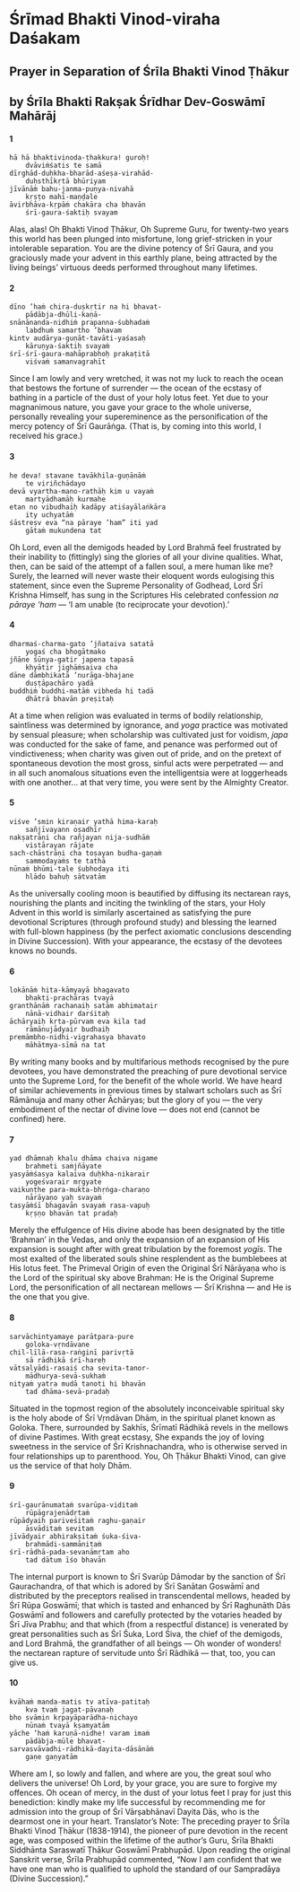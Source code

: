 # Śrīmad Bhakti Vinod-viraha Daśakam

## Prayer in Separation of Śrīla Bhakti Vinod Ṭhākur

## by Śrīla Bhakti Rakṣak Śrīdhar Dev-Goswāmī Mahārāj

#### 1

    hā hā bhaktivinoda-ṭhakkura! guroḥ!
        dvāviṁśatis te samā
    dīrghād-duḥkha-bharād-aśeṣa-virahād-
        duḥsthīkṛtā bhūriyam
    jīvānāṁ bahu-janma-puṇya-nivahā
        kṛṣṭo mahī-maṇḍale
    āvirbhāva-kṛpāṁ chakāra cha bhavān
        śrī-gaura-śaktiḥ svayam

Alas, alas! Oh Bhakti Vinod Ṭhākur, Oh Supreme Guru, for twenty-two years this world has been plunged into misfortune, long grief-stricken in your intolerable separation. You are the divine potency of Śrī Gaura, and you graciously made your advent in this earthly plane, being attracted by the living beings’ virtuous deeds performed throughout many lifetimes.

#### 2

    dīno ’haṁ chira-duṣkṛtir na hi bhavat-
        pādābja-dhūli-kaṇā- 
    snānānanda-nidhiṁ prapanna-śubhadaṁ
        labdhuṁ samartho ’bhavam
    kintv audārya-guṇāt-tavāti-yaśasaḥ
        kāruṇya-śaktiḥ svayaṁ
    śrī-śrī-gaura-mahāprabhoḥ prakaṭitā
        viśvaṁ samanvagrahīt

Since I am lowly and very wretched, it was not my luck to reach the ocean that bestows the fortune of surrender — the ocean of the ecstasy of bathing in a particle of the dust of your holy lotus feet. Yet due to your magnanimous nature, you gave your grace to the whole universe, personally revealing your supereminence as the personification of the mercy potency of Śrī Gaurāṅga. (That is, by coming into this world, I received his grace.)

#### 3

    he deva! stavane tavākhila-guṇānāṁ
        te viriñchādayo
    devā vyartha-mano-rathāḥ kim u vayaṁ
        martyādhamāḥ kurmahe
    etan no vibudhaiḥ kadāpy atiśayālaṅkāra
        ity uchyatāṁ
    śāstreṣv eva “na pāraye ’ham” iti yad
        gātaṁ mukundena tat

Oh Lord, even all the demigods headed by Lord Brahmā feel frustrated by their inability to (fittingly) sing the glories of all your divine qualities. What, then, can be said of the attempt of a fallen soul, a mere human like me? Surely, the learned will never waste their eloquent words eulogising this statement, since even the Supreme Personality of Godhead, Lord Śrī Krishna Himself, has sung in the Scriptures His celebrated confession *na pāraye ’ham* — ‘I am unable (to reciprocate your devotion).’

#### 4

    dharmaś-charma-gato ’jñataiva satatā
        yogaś cha bhogātmako
    jñāne śūnya-gatir japena tapasā
        khyātir jighāṁsaiva cha
    dāne dāmbhikatā ’nurāga-bhajane
        duṣṭāpachāro yadā
    buddhiṁ buddhi-matāṁ vibheda hi tadā
        dhātrā bhavān preṣitaḥ

At a time when religion was evaluated in terms of bodily relationship, saintliness was determined by ignorance, and *yoga* practice was motivated by sensual pleasure; when scholarship was cultivated just for voidism, *japa* was conducted for the sake of fame, and penance was performed out of vindictiveness; when charity was given out of pride, and on the pretext of spontaneous devotion the most gross, sinful acts were perpetrated — and in all such anomalous situations even the intelligentsia were at loggerheads with one another... at that very time, you were sent by the Almighty Creator.

#### 5

    viśve ’smin kiraṇair yathā hima-karaḥ
        sañjīvayann oṣadhīr
    nakṣatrāṇi cha rañjayan nija-sudhāṁ
        vistārayan rājate
    sach-chāstrāṇi cha toṣayan budha-gaṇaṁ
        sammodayaṁs te tathā
    nūnaṁ bhūmi-tale śubhodaya iti
        hlādo bahuḥ sātvatām

As the universally cooling moon is beautified by diffusing its nectarean rays, nourishing the plants and inciting the twinkling of the stars, your Holy Advent in this world is similarly ascertained as satisfying the pure devotional Scriptures (through profound study) and blessing the learned with full-blown happiness (by the perfect axiomatic conclusions descending in Divine Succession). With your appearance, the ecstasy of the devotees knows no bounds.

#### 6

    lokānāṁ hita-kāmyayā bhagavato
        bhakti-prachāras tvayā
    granthānāṁ rachanaiḥ satām abhimatair
        nānā-vidhair darśitaḥ
    āchāryaiḥ kṛta-pūrvam eva kila tad
        rāmānujādyair budhaiḥ
    premāmbho-nidhi-vigrahasya bhavato
        māhātmya-sīmā na tat

By writing many books and by multifarious methods recognised by the pure devotees, you have demonstrated the preaching of pure devotional service unto the Supreme Lord, for the benefit of the whole world. We have heard of similar achievements in previous times by stalwart scholars such as Śrī Rāmānuja and many other Āchāryas; but the glory of you — the very embodiment of the nectar of divine love — does not end (cannot be confined) here.

#### 7

    yad dhāmnaḥ khalu dhāma chaiva nigame
        brahmeti saṁjñāyate
    yasyāṁśasya kalaiva duḥkha-nikarair
        yogeśvarair mṛgyate
    vaikuṇṭhe para-mukta-bhṛṅga-charaṇo
        nārāyaṇo yaḥ svayaṁ
    tasyāṁśī bhagavān svayaṁ rasa-vapuḥ
        kṛṣṇo bhavān tat pradaḥ

Merely the effulgence of His divine abode has been designated by the title ‘Brahman’ in the Vedas, and only the expansion of an expansion of His expansion is sought after with great tribulation by the foremost *yogīs*. The most exalted of the liberated souls shine resplendent as the bumblebees at His lotus feet. The Primeval Origin of even the Original Śrī Nārāyaṇa who is the Lord of the spiritual sky above Brahman: He is the Original Supreme Lord, the personification of all nectarean mellows — Śrī Krishna — and He is the one that you give.

#### 8

    sarvāchintyamaye parātpara-pure
        goloka-vṛndāvane
    chil-līlā-rasa-raṅginī parivṛtā
        sā rādhikā śrī-hareḥ
    vātsalyādi-rasaiś cha sevita-tanor-
        mādhurya-sevā-sukhaṁ
    nityaṁ yatra mudā tanoti hi bhavān
        tad dhāma-sevā-pradaḥ

Situated in the topmost region of the absolutely inconceivable spiritual sky is the holy abode of Śrī Vṛndāvan Dhām, in the spiritual planet known as Goloka. There, surrounded by Sakhīs, Śrīmatī Rādhikā revels in the mellows of divine Pastimes. With great ecstasy, She expands the joy of loving sweetness in the service of Śrī Krishnachandra, who is otherwise served in four relationships up to parenthood. You, Oh Ṭhākur Bhakti Vinod, can give us the service of that holy Dhām.

#### 9

    śrī-gaurānumataṁ svarūpa-viditaṁ
        rūpāgrajenādṛtaṁ
    rūpādyaiḥ pariveśitaṁ raghu-gaṇair
        āsvāditaṁ sevitam
    jīvādyair abhirakṣitaṁ śuka-śiva-
        brahmādi-sammānitaṁ
    śrī-rādhā-pada-sevanāmṛtam aho
        tad dātum īśo bhavān

The internal purport is known to Śrī Svarūp Dāmodar by the sanction of Śrī Gaurachandra, of that which is adored by Śrī Sanātan Goswāmī and distributed by the preceptors realised in transcendental mellows, headed by Śrī Rūpa Goswāmī; that which is tasted and enhanced by Śrī Raghunāth Dās Goswāmī and followers and carefully protected by the votaries headed by Śrī Jīva Prabhu; and that which (from a respectful distance) is venerated by great personalities such as Śrī Śuka, Lord Śiva, the chief of the demigods, and Lord Brahmā, the grandfather of all beings — Oh wonder of wonders! the nectarean rapture of servitude unto Śrī Rādhikā — that, too, you can give us.

#### 10

    kvāhaṁ manda-matis tv atīva-patitaḥ
        kva tvaṁ jagat-pāvanaḥ
    bho svāmin kṛpayāparādha-nichayo
        nūnaṁ tvayā kṣamyatām
    yāche ’haṁ karuṇā-nidhe! varam imaṁ
        pādābja-mūle bhavat-
    sarvasvāvadhi-rādhikā-dayita-dāsānāṁ
        gaṇe gaṇyatām

Where am I, so lowly and fallen, and where are you, the great soul who delivers the universe! Oh Lord, by your grace, you are sure to forgive my offences. Oh ocean of mercy, in the dust of your lotus feet I pray for just this benediction: kindly make my life successful by recommending me for admission into the group of Śrī Vārṣabhānavī Dayita Dās, who is the dearmost one in your heart.
Translator’s  Note: The preceding prayer to Śrīla Bhakti Vinod Ṭhākur (1838-1914), the pioneer of pure devotion in the recent age, was composed within the lifetime of the author’s Guru, Śrīla Bhakti Siddhānta Saraswatī Ṭhākur Goswāmī Prabhupād. Upon reading the original Sanskrit verse, Śrīla Prabhupād commented, “Now I am confident that we have one man who is qualified to uphold the standard of our Sampradāya (Divine Succession).”


